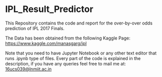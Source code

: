 # IPL_Result_Predictor
This Repository contains the code and report for the over-by-over odds prediction of IPL 2017 Finals.

The Data has been obtained from the following Kaggle Page: https://www.kaggle.com/manasgarg/ipl

Note that you need to have Jupyter Notebook or any other text editor that runs .ipynb type of files. Every part of the code is explained in the description, if you have any queries feel free to mail me at: 16ucs039@lnmiit.ac.in

